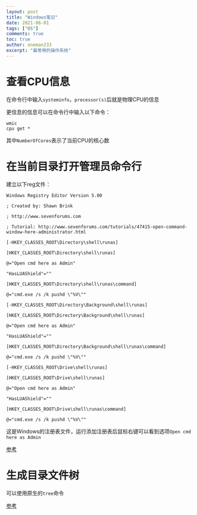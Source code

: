```yaml
---
layout: post
title: "Windows笔记"
date: 2021-06-01
tags: ["OS"]
comments: true
toc: true
author: oneman233
excerpt: "最常用的操作系统"
---
```


# 查看CPU信息

在命令行中输入`systeminfo`，`processor(s)`后就是物理CPU的信息

更信息的信息可以在命令行中输入以下命令：

```
wmic
cpu get *
```

其中`NumberOfCores`表示了当前CPU的核心数

# 在当前目录打开管理员命令行

建立以下reg文件：

```
Windows Registry Editor Version 5.00

; Created by: Shawn Brink

; http://www.sevenforums.com

; Tutorial: http://www.sevenforums.com/tutorials/47415-open-command-window-here-administrator.html

[-HKEY_CLASSES_ROOT\Directory\shell\runas]

[HKEY_CLASSES_ROOT\Directory\shell\runas]

@="Open cmd here as Admin"

"HasLUAShield"=""

[HKEY_CLASSES_ROOT\Directory\shell\runas\command]

@="cmd.exe /s /k pushd \"%V\""

[-HKEY_CLASSES_ROOT\Directory\Background\shell\runas]

[HKEY_CLASSES_ROOT\Directory\Background\shell\runas]

@="Open cmd here as Admin"

"HasLUAShield"=""

[HKEY_CLASSES_ROOT\Directory\Background\shell\runas\command]

@="cmd.exe /s /k pushd \"%V\""

[-HKEY_CLASSES_ROOT\Drive\shell\runas]

[HKEY_CLASSES_ROOT\Drive\shell\runas]

@="Open cmd here as Admin"

"HasLUAShield"=""

[HKEY_CLASSES_ROOT\Drive\shell\runas\command]

@="cmd.exe /s /k pushd \"%V\""
```

这是Windows的注册表文件，运行添加注册表后鼠标右键可以看到选项`Open cmd here as Admin`

[参考](https://www.cnblogs.com/Wayou/p/3359993.html)

# 生成目录文件树

可以使用原生的`tree`命令

[参考](http://sunshiyong.com/2018/05/13/tree-win/)